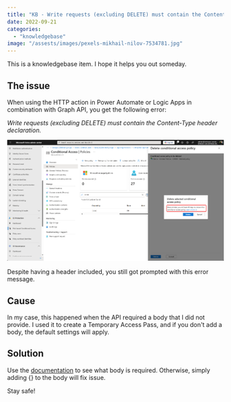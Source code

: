 ```yaml
---
title: "KB - Write requests (excluding DELETE) must contain the Content-Type header declaration."
date: 2022-09-21
categories: 
  - "knowledgebase"
image: "/assests/images/pexels-mikhail-nilov-7534781.jpg"
---
```


This is a knowledgebase item. I hope it helps you out someday.

## The issue

When using the HTTP action in Power Automate or Logic Apps in combination with Graph API, you get the following error:

_Write requests (excluding DELETE) must contain the Content-Type header declaration._

![](/assets/images/image-9.png)

Despite having a header included, you still got prompted with this error message.

## Cause

In my case, this happened when the API required a body that I did not provide. I used it to create a Temporary Access Pass, and if you don't add a body, the default settings will apply.

## Solution

Use the [documentation](https://learn.microsoft.com/en-us/graph/overview?view=graph-rest-beta) to see what body is required. Otherwise, simply adding {} to the body will fix issue.

Stay safe!
